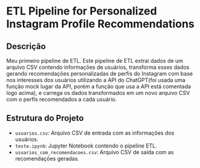 # ETL Pipeline for Personalized Instagram Profile Recommendations

## Descrição
Meu primeiro pipeline de ETL. Este pipeline de ETL extrai dados de um arquivo CSV contendo informações de usuários, transforma esses dados gerando recomendações personalizadas de perfis do Instagram com base nos interesses dos usuários utilizando a API do ChatGPT(foi usada uma função mock lugar da API, porém a função que usa a API está comentada logo acima), e carrega os dados transformados em um novo arquivo CSV com o perfis recomendados a cada usuário.

## Estrutura do Projeto

- `usuarios.csv`: Arquivo CSV de entrada com as informações dos usuários.
- `teste.ipynb`: Jupyter Notebook contendo o pipeline ETL.
- `usuarios_com_recomendacoes.csv`: Arquivo CSV de saída com as recomendações geradas.
